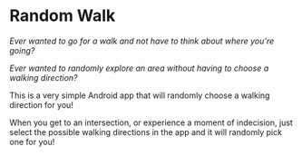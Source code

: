 # Random Walk

*Ever wanted to go for a walk and not have to think about where you're going?*

*Ever wanted to randomly explore an area without having to choose a walking direction?*

This is a very simple Android app that will randomly choose a walking direction for you!

When you get to an intersection, or experience a moment of indecision, just select the possible walking directions in the app and it will randomly pick one for you!

